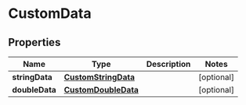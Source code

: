 
# CustomData

## Properties
Name | Type | Description | Notes
------------ | ------------- | ------------- | -------------
**stringData** | [**CustomStringData**](CustomStringData.md) |  |  [optional]
**doubleData** | [**CustomDoubleData**](CustomDoubleData.md) |  |  [optional]



